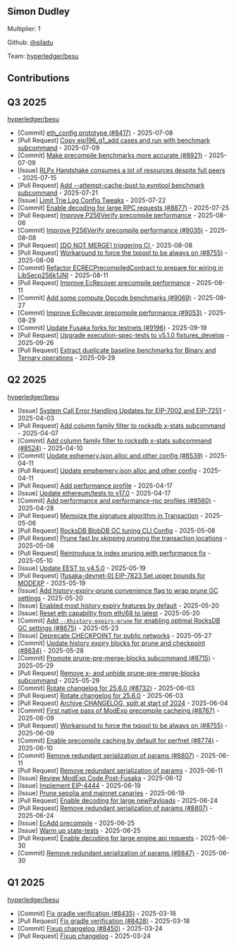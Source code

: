 
## Simon Dudley
Multiplier: 1

Github: [@siladu](https://github.com/siladu)

Team: [hyperledger/besu](https://github.com/hyperledger/besu/pulls?q=author%3Asiladu)

## Contributions

## Q3 2025


[hyperledger/besu](https://github.com/hyperledger/besu)
* [Commit] [eth_config prototype (#8417)](https://github.com/hyperledger/besu/commit/4b82d2fce88664be25415190329425fbbf54453b) - 2025-07-08
* [Pull Request] [Copy eip196_g1_add cases and run with benchmark subcommand](https://github.com/hyperledger/besu/pull/8942) - 2025-07-09
* [Commit] [Make precompile benchmarks more accurate (#8921)](https://github.com/hyperledger/besu/commit/0a34ffeccaeac90c03ef5fcc5f9f2622a5cb85d6) - 2025-07-09
* [Issue] [RLPx Handshake consumes a lot of resources despite full peers](https://github.com/hyperledger/besu/issues/8957) - 2025-07-15
* [Pull Request] [Add --attempt-cache-bust to evmtool benchmark subcommand](https://github.com/hyperledger/besu/pull/8985) - 2025-07-21
* [Issue] [Limit Trie Log Config Tweaks](https://github.com/hyperledger/besu/issues/8990) - 2025-07-22
* [Commit] [Enable decoding for large RPC requests (#8877)](https://github.com/hyperledger/besu/commit/e051c95be51d6afe5c1dba097f5b7f39925d856d) - 2025-07-25
* [Pull Request] [Improve P256Verify precompile performance](https://github.com/hyperledger/besu/pull/9035) - 2025-08-06
* [Commit] [Improve P256Verify precompile performance (#9035)](https://github.com/hyperledger/besu/commit/c5e1d1f7179629d880484a8be933cb2dccf8d39c) - 2025-08-08
* [Pull Request] [[DO NOT MERGE] triggering CI ](https://github.com/hyperledger/besu/pull/9045) - 2025-08-08
* [Pull Request] [Workaround to force the txpool to be always on (#8755)](https://github.com/hyperledger/besu/pull/9044) - 2025-08-08
* [Commit] [Refactor ECRECPrecompiledContract to prepare for wiring in LibSecp256k1JNI](https://github.com/hyperledger/besu/commit/2695516863294b03f2d0558fe966b373fe3c13ad) - 2025-08-11
* [Pull Request] [Improve EcRecover precompile performance](https://github.com/hyperledger/besu/pull/9053) - 2025-08-11
* [Commit] [Add some compute Opcode benchmarks (#9069)](https://github.com/hyperledger/besu/commit/0601909ca87ef9c5ba99cb0da2ad8a03fef988ae) - 2025-08-27
* [Commit] [Improve EcRecover precompile performance (#9053)](https://github.com/hyperledger/besu/commit/c80e23f56ba3b01f873dfe9eb3e859cfeecec1da) - 2025-08-29
* [Commit] [Update Fusaka forks for testnets (#9196)](https://github.com/hyperledger/besu/commit/e8860d2a734fae75a7e0a600433bcfd51d86c881) - 2025-09-19
* [Pull Request] [Upgrade execution-spec-tests to v5.1.0 fixtures_develop](https://github.com/hyperledger/besu/pull/9226) - 2025-09-26
* [Pull Request] [Extract duplicate baseline benchmarks for Binary and Ternary operations](https://github.com/hyperledger/besu/pull/9234) - 2025-09-29
## Q2 2025


[hyperledger/besu](https://github.com/hyperledger/besu)
* [Issue] [System Call Error Handling Updates for EIP-7002 and EIP-7251](https://github.com/hyperledger/besu/issues/8511) - 2025-04-03
* [Pull Request] [Add column family filter to rocksdb x-stats subcommand](https://github.com/hyperledger/besu/pull/8524) - 2025-04-07
* [Commit] [Add column family filter to rocksdb x-stats subcommand (#8524)](https://github.com/hyperledger/besu/commit/9b0308886180644dbca3adca09bb89661df3d27c) - 2025-04-10
* [Commit] [Update ephemery.json alloc and other config (#8539)](https://github.com/hyperledger/besu/commit/b783b4bd51b22889c60739be5475170a5a0921b4) - 2025-04-11
* [Pull Request] [Update emphemery.json alloc and other config](https://github.com/hyperledger/besu/pull/8539) - 2025-04-11
* [Pull Request] [Add performance profile](https://github.com/hyperledger/besu/pull/8560) - 2025-04-17
* [Issue] [Update ethereum/tests to v17.0](https://github.com/hyperledger/besu/issues/8558) - 2025-04-17
* [Commit] [Add performance and performance-rpc profiles (#8560)](https://github.com/hyperledger/besu/commit/cff5dad4197fc682676b79bbc5f40e3a4e3455ea) - 2025-04-28
* [Pull Request] [Memoize the signature algorithm in Transaction](https://github.com/hyperledger/besu/pull/8590) - 2025-05-06
* [Pull Request] [RocksDB BlobDB GC tuning CLI Config](https://github.com/hyperledger/besu/pull/8599) - 2025-05-08
* [Pull Request] [Prune fast by skipping pruning the transaction locations](https://github.com/hyperledger/besu/pull/8596) - 2025-05-08
* [Pull Request] [Reintroduce tx index pruning with performance fix](https://github.com/hyperledger/besu/pull/8620) - 2025-05-10
* [Issue] [Update EEST to v4.5.0](https://github.com/hyperledger/besu/issues/8641) - 2025-05-19
* [Pull Request] [[fusaka-devnet-0] EIP-7823 Set upper bounds for MODEXP](https://github.com/hyperledger/besu/pull/8644) - 2025-05-19
* [Issue] [Add history-expiry-prune convenience flag to wrap prune GC settings](https://github.com/hyperledger/besu/issues/8654) - 2025-05-20
* [Issue] [Enabled most history expiry features by default](https://github.com/hyperledger/besu/issues/8653) - 2025-05-20
* [Issue] [Reset eth capability from eth/68 to latest](https://github.com/hyperledger/besu/issues/8652) - 2025-05-20
* [Commit] [Add `--Xhistory-expiry-prune` for enabling optimal RocksDB GC settings (#8675)](https://github.com/hyperledger/besu/commit/6de2bbfd06736027a9bdb5d4ab626f282f9fb50c) - 2025-05-23
* [Issue] [Deprecate CHECKPOINT for public networks](https://github.com/hyperledger/besu/issues/8699) - 2025-05-27
* [Commit] [Update history expiry blocks for prune and checkpoint (#8634)](https://github.com/hyperledger/besu/commit/fab6facf75f3765da81eeb85973e0d888debe1c6) - 2025-05-28
* [Commit] [Promote prune-pre-merge-blocks subcommand (#8715)](https://github.com/hyperledger/besu/commit/25dc5d61184658f1c0d9dbde693430c6aa813d27) - 2025-05-29
* [Pull Request] [Remove x- and unhide prune-pre-merge-blocks subcommand](https://github.com/hyperledger/besu/pull/8715) - 2025-05-29
* [Commit] [Rotate changelog for 25.6.0 (#8732)](https://github.com/hyperledger/besu/commit/fcf0f451b0fa730a6bf0f076d57bbb938ccf4b24) - 2025-06-03
* [Pull Request] [Rotate changelog for 25.6.0](https://github.com/hyperledger/besu/pull/8732) - 2025-06-03
* [Pull Request] [Archive CHANGELOG, split at start of 2024](https://github.com/hyperledger/besu/pull/8739) - 2025-06-04
* [Commit] [First native pass of ModExp precompile cacheing (#8767)](https://github.com/hyperledger/besu/commit/961234adebb704fedceead759d2291157a4f38da) - 2025-06-09
* [Pull Request] [Workaround to force the txpool to be always on (#8755)](https://github.com/hyperledger/besu/pull/8767) - 2025-06-09
* [Commit] [Enable precompile caching by default for perfnet (#8774)](https://github.com/hyperledger/besu/commit/32020b2c396e3914a7ede09e241f974649a3d524) - 2025-06-10
* [Commit] [Remove redundant serialization of params (#8807)](https://github.com/hyperledger/besu/commit/6e1beb45fd546fbf3c9d6b1309c5540a243f2160) - 2025-06-11
* [Pull Request] [Remove redundant serialization of params](https://github.com/hyperledger/besu/pull/8807) - 2025-06-11
* [Issue] [Review ModExp Code Post-Fusaka](https://github.com/hyperledger/besu/issues/8813) - 2025-06-12
* [Issue] [Implement EIP-4444](https://github.com/hyperledger/besu/issues/8832) - 2025-06-19
* [Issue] [Prune sepolia and mainnet canaries](https://github.com/hyperledger/besu/issues/8830) - 2025-06-19
* [Pull Request] [Enable decoding for large newPayloads](https://github.com/hyperledger/besu/pull/8848) - 2025-06-24
* [Pull Request] [Remove redundant serialization of params (#8807)](https://github.com/hyperledger/besu/pull/8847) - 2025-06-24
* [Issue] [EcAdd precompile](https://github.com/hyperledger/besu/issues/8856) - 2025-06-25
* [Issue] [Warm up state-tests](https://github.com/hyperledger/besu/issues/8855) - 2025-06-25
* [Pull Request] [Enable decoding for large engine api requests](https://github.com/hyperledger/besu/pull/8877) - 2025-06-30
* [Commit] [Remove redundant serialization of params (#8847)](https://github.com/hyperledger/besu/commit/c1e0ccacbc9caf7f6566b7d224db3d7b7864371b) - 2025-06-30
## Q1 2025

[hyperledger/besu](https://github.com/hyperledger/besu)
* [Commit] [Fix gradle verification (#8435)](https://github.com/hyperledger/besu/commit/5b6cd5f863d6b7b91e25a71392b5ae63de4e1978) - 2025-03-18
* [Pull Request] [Fix gradle verification (#8428)](https://github.com/hyperledger/besu/pull/8435) - 2025-03-18
* [Commit] [Fixup changelog (#8450)](https://github.com/hyperledger/besu/commit/3a3aec20525751aa20171203ff3de21e8121d779) - 2025-03-24
* [Pull Request] [Fixup changelog](https://github.com/hyperledger/besu/pull/8450) - 2025-03-24
